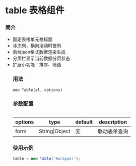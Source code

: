 # table 表格组件

### 简介
+ 固定表格单元格标题
+ 冰冻列，横向滚动时首列
+ 后台json格式数据渲染生成<table>
+ 分页栏显示当前数据分页状态
+ 扩展小功能：排序、筛选

### 用法
`new Table(el, options)`

### 参数配置
options		|type						|default		|description
----------|---------------|-----------|------------
form		  |String\|Object |无					|联动表单查询

### 使用示例
```javascript
table = new Table('#wrapper');
```
